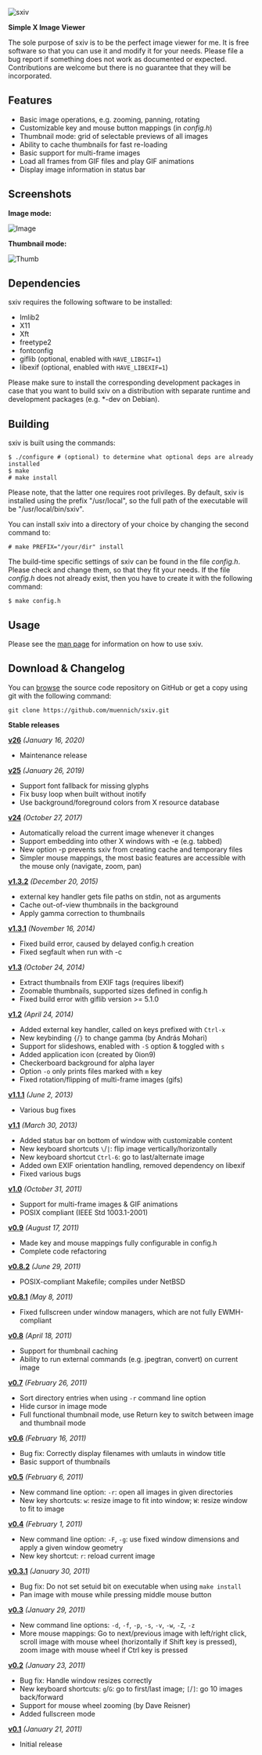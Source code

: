 ![sxiv](http://muennich.github.com/sxiv/img/logo.png "sxiv")

**Simple X Image Viewer**

The sole purpose of sxiv is to be the perfect image viewer for me. It is free
software so that you can use it and modify it for your needs. Please file a bug
report if something does not work as documented or expected. Contributions are
welcome but there is no guarantee that they will be incorporated.


Features
--------

* Basic image operations, e.g. zooming, panning, rotating
* Customizable key and mouse button mappings (in *config.h*)
* Thumbnail mode: grid of selectable previews of all images
* Ability to cache thumbnails for fast re-loading
* Basic support for multi-frame images
* Load all frames from GIF files and play GIF animations
* Display image information in status bar


Screenshots
-----------

**Image mode:**

![Image](http://muennich.github.com/sxiv/img/image.png "Image mode")

**Thumbnail mode:**

![Thumb](http://muennich.github.com/sxiv/img/thumb.png "Thumb mode")


Dependencies
------------

sxiv requires the following software to be installed:

  * Imlib2
  * X11
  * Xft
  * freetype2
  * fontconfig
  * giflib (optional, enabled with `HAVE_LIBGIF=1`)
  * libexif (optional, enabled with `HAVE_LIBEXIF=1`)

Please make sure to install the corresponding development packages in case that
you want to build sxiv on a distribution with separate runtime and development
packages (e.g. *-dev on Debian).


Building
--------

sxiv is built using the commands:

    $ ./configure # (optional) to determine what optional deps are already installed
    $ make
    # make install

Please note, that the latter one requires root privileges.
By default, sxiv is installed using the prefix "/usr/local", so the full path
of the executable will be "/usr/local/bin/sxiv".

You can install sxiv into a directory of your choice by changing the second
command to:

    # make PREFIX="/your/dir" install

The build-time specific settings of sxiv can be found in the file *config.h*.
Please check and change them, so that they fit your needs.
If the file *config.h* does not already exist, then you have to create it with
the following command:

    $ make config.h


Usage
-----

Please see the [man page](http://muennich.github.com/sxiv/sxiv.1.html) for
information on how to use sxiv.


Download & Changelog
--------------------

You can [browse](https://github.com/muennich/sxiv) the source code repository
on GitHub or get a copy using git with the following command:

    git clone https://github.com/muennich/sxiv.git

**Stable releases**

**[v26](https://github.com/muennich/sxiv/archive/v26.tar.gz)**
*(January 16, 2020)*

  * Maintenance release

**[v25](https://github.com/muennich/sxiv/archive/v25.tar.gz)**
*(January 26, 2019)*

  * Support font fallback for missing glyphs
  * Fix busy loop when built without inotify
  * Use background/foreground colors from X resource database

**[v24](https://github.com/muennich/sxiv/archive/v24.tar.gz)**
*(October 27, 2017)*

  * Automatically reload the current image whenever it changes
  * Support embedding into other X windows with -e (e.g. tabbed)
  * New option -p prevents sxiv from creating cache and temporary files
  * Simpler mouse mappings, the most basic features are accessible with the
    mouse only (navigate, zoom, pan)

**[v1.3.2](https://github.com/muennich/sxiv/archive/v1.3.2.tar.gz)**
*(December 20, 2015)*

  * external key handler gets file paths on stdin, not as arguments
  * Cache out-of-view thumbnails in the background
  * Apply gamma correction to thumbnails

**[v1.3.1](https://github.com/muennich/sxiv/archive/v1.3.1.tar.gz)**
*(November 16, 2014)*

  * Fixed build error, caused by delayed config.h creation
  * Fixed segfault when run with -c

**[v1.3](https://github.com/muennich/sxiv/archive/v1.3.tar.gz)**
*(October 24, 2014)*

  * Extract thumbnails from EXIF tags (requires libexif)
  * Zoomable thumbnails, supported sizes defined in config.h
  * Fixed build error with giflib version >= 5.1.0

**[v1.2](https://github.com/muennich/sxiv/archive/v1.2.tar.gz)**
*(April 24, 2014)*

  * Added external key handler, called on keys prefixed with `Ctrl-x`
  * New keybinding `{`/`}` to change gamma (by András Mohari)
  * Support for slideshows, enabled with `-S` option & toggled with `s`
  * Added application icon (created by 0ion9)
  * Checkerboard background for alpha layer
  * Option `-o` only prints files marked with `m` key
  * Fixed rotation/flipping of multi-frame images (gifs)

**[v1.1.1](https://github.com/muennich/sxiv/archive/v1.1.1.tar.gz)**
*(June 2, 2013)*

  * Various bug fixes

**[v1.1](https://github.com/muennich/sxiv/archive/v1.1.tar.gz)**
*(March 30, 2013)*

  * Added status bar on bottom of window with customizable content
  * New keyboard shortcuts `\`/`|`: flip image vertically/horizontally
  * New keyboard shortcut `Ctrl-6`: go to last/alternate image
  * Added own EXIF orientation handling, removed dependency on libexif
  * Fixed various bugs

**[v1.0](https://github.com/muennich/sxiv/archive/v1.0.tar.gz)**
*(October 31, 2011)*

  * Support for multi-frame images & GIF animations
  * POSIX compliant (IEEE Std 1003.1-2001)

**[v0.9](https://github.com/muennich/sxiv/archive/v0.9.tar.gz)**
*(August 17, 2011)*

  * Made key and mouse mappings fully configurable in config.h
  * Complete code refactoring

**[v0.8.2](https://github.com/muennich/sxiv/archive/v0.8.2.tar.gz)**
*(June 29, 2011)*

  * POSIX-compliant Makefile; compiles under NetBSD

**[v0.8.1](https://github.com/muennich/sxiv/archive/v0.8.1.tar.gz)**
*(May 8, 2011)*

  * Fixed fullscreen under window managers, which are not fully EWMH-compliant

**[v0.8](https://github.com/muennich/sxiv/archive/v0.8.tar.gz)**
*(April 18, 2011)*

  * Support for thumbnail caching
  * Ability to run external commands (e.g. jpegtran, convert) on current image

**[v0.7](https://github.com/muennich/sxiv/archive/v0.7.tar.gz)**
*(February 26, 2011)*

  * Sort directory entries when using `-r` command line option
  * Hide cursor in image mode
  * Full functional thumbnail mode, use Return key to switch between image and
    thumbnail mode

**[v0.6](https://github.com/muennich/sxiv/archive/v0.6.tar.gz)**
*(February 16, 2011)*

  * Bug fix: Correctly display filenames with umlauts in window title
  * Basic support of thumbnails

**[v0.5](https://github.com/muennich/sxiv/archive/v0.5.tar.gz)**
*(February 6, 2011)*

  * New command line option: `-r`: open all images in given directories
  * New key shortcuts: `w`: resize image to fit into window; `W`: resize window
    to fit to image

**[v0.4](https://github.com/muennich/sxiv/archive/v0.4.tar.gz)**
*(February 1, 2011)*

  * New command line option: `-F`, `-g`: use fixed window dimensions and apply
    a given window geometry
  * New key shortcut: `r`: reload current image

**[v0.3.1](https://github.com/muennich/sxiv/archive/v0.3.1.tar.gz)**
*(January 30, 2011)*

  * Bug fix: Do not set setuid bit on executable when using `make install`
  * Pan image with mouse while pressing middle mouse button

**[v0.3](https://github.com/muennich/sxiv/archive/v0.3.tar.gz)**
*(January 29, 2011)*

  * New command line options: `-d`, `-f`, `-p`, `-s`, `-v`, `-w`, `-Z`, `-z`
  * More mouse mappings: Go to next/previous image with left/right click,
    scroll image with mouse wheel (horizontally if Shift key is pressed),
    zoom image with mouse wheel if Ctrl key is pressed

**[v0.2](https://github.com/muennich/sxiv/archive/v0.2.tar.gz)**
*(January 23, 2011)*

  * Bug fix: Handle window resizes correctly
  * New keyboard shortcuts: `g`/`G`: go to first/last image; `[`/`]`: go 10
    images back/forward
  * Support for mouse wheel zooming (by Dave Reisner)
  * Added fullscreen mode

**[v0.1](https://github.com/muennich/sxiv/archive/v0.1.tar.gz)**
*(January 21, 2011)*

  * Initial release

